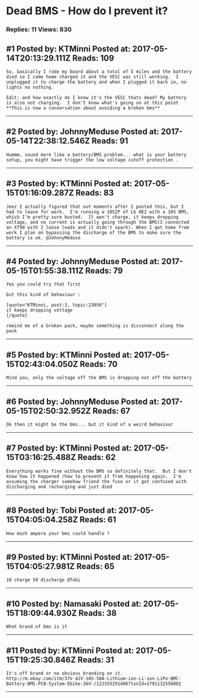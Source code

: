 # Dead BMS - How do I prevent it?

### Replies: 11 Views: 830

## \#1 Posted by: KTMinni Posted at: 2017-05-14T20:13:29.111Z Reads: 109

```
So, basically I rode my board about a total of 5 miles and the battery died so I came home charged it and the VESC was still working.  I unplugged it to charge the battery and when I plugged it back in, no lights no nothing.  

Edit: and how exactly do I know it's the VESC thats dead? My battery is also not charging.  I don't know what's going on at this point
**This is now a conversation about avoiding a broken bms**
```

---
## \#2 Posted by: JohnnyMeduse Posted at: 2017-05-14T22:38:12.546Z Reads: 91

```
Hummm, sound more like a battery/BMS problem... what is your battery setup, you might have trigger the low voltage cutoff protection .
```

---
## \#3 Posted by: KTMinni Posted at: 2017-05-15T01:16:09.287Z Reads: 83

```
Jeez I actually figured that out moments after I posted this, but I had to leave for work.  I'm running a 10S2P of LG HE2 with a 10S BMS, which I'm pretty sure busted.  It won't charge, it keeps dropping voltage, and no current is actually going through the BMS(I connected an XT90 with 2 loose leads and it didn't spark). When I get home from work I plan on bypassing the discharge of the BMS to make sure the battery is ok. @JohnnyMeduse
```

---
## \#4 Posted by: JohnnyMeduse Posted at: 2017-05-15T01:55:38.111Z Reads: 79

```
Yes you could try that first

but this kind of behaviour :

[quote="KTMinni, post:3, topic:23056"]
it keeps dropping voltage
[/quote]
 
remind me of a broken pack, maybe something is disconnect along the pack
```

---
## \#5 Posted by: KTMinni Posted at: 2017-05-15T02:43:04.050Z Reads: 70

```
Mind you, only the voltage off the BMS is dropping not off the battery
```

---
## \#6 Posted by: JohnnyMeduse Posted at: 2017-05-15T02:50:32.952Z Reads: 67

```
Ok then it might be the bms... but it kind of a weird behaviour
```

---
## \#7 Posted by: KTMinni Posted at: 2017-05-15T03:16:25.488Z Reads: 62

```
Everything works fine without the BMS so definitely that.  But I don't know how it happened /how to prevent it from happening again.  I'm assuming the charger somehow friend the fuse or it got confused with discharging and recharging and just died
```

---
## \#8 Posted by: Tobi Posted at: 2017-05-15T04:05:04.258Z Reads: 61

```
How much ampere your bms could handle ?
```

---
## \#9 Posted by: KTMinni Posted at: 2017-05-15T04:05:27.981Z Reads: 65

```
10 charge 50 discharge @Tobi
```

---
## \#10 Posted by: Namasaki Posted at: 2017-05-15T18:09:44.930Z Reads: 38

```
What brand of bms is it
```

---
## \#11 Posted by: KTMinni Posted at: 2017-05-15T19:25:30.846Z Reads: 31

```
It's off brand or no obvious branding on it. http://m.ebay.com/itm/37V-42V-10S-50A-Lithium-ion-Li-ion-LiPo-NMC-Battery-BMS-PCB-System-Ebike-36V-/122355291406?txnId=1791132556002
```

---
